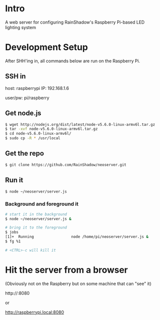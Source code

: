 # Intro

A web server for configuring RainShadow's Raspberry Pi-based LED lighting system

# Development Setup

After SHH'ing in, all commands below are run on the Raspberry Pi.

## SSH in

host: raspberrypi
IP: 192.168.1.6

user/pw: pi/raspberry

## Get node.js

```bash
$ wget http://nodejs.org/dist/latest/node-v5.6.0-linux-armv6l.tar.gz
$ tar -xvf node-v5.6.0-linux-armv6l.tar.gz
$ cd node-v5.6.0-linux-armv6l/
$ sudo cp -R * /usr/local
```

## Get the repo

```bash
$ git clone https://github.com/RainShadow/neoserver.git
```

## Run it

```bash
$ node ~/neoserver/server.js
```

### Background and foreground it

```bash
# start it in the background
$ node ~/neoserver/server.js &
```

```bash
# bring it to the foreground
$ jobs
[1]+  Running                 node /home/pi/neoserver/server.js &
$ fg %1

# <CTRL>-c will kill it
```

# Hit the server from a browser

(Obviously not on the Raspberry but on some machine that can "see" it)

http://<ip address>:8080

  or

http://raspberrypi.local:8080
